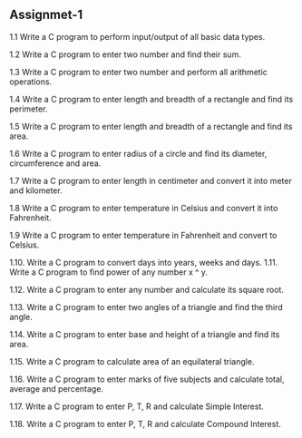 ## Assignmet-1

1.1	Write a C program to perform input/output of all basic data types.

1.2	Write a C program to enter two number and find their sum.

1.3	Write a C program to enter two number and perform all arithmetic operations.

1.4	Write a C program to enter length and breadth of a rectangle and find its perimeter.

1.5	Write a C program to enter length and breadth of a rectangle and find its area.

1.6	Write a C program to enter radius of a circle and find its diameter, circumference and area.

1.7	Write a C program to enter length in centimeter and convert it into meter and kilometer.

1.8	Write a C program to enter temperature in Celsius and convert it into Fahrenheit.

1.9	Write a C program to enter temperature in Fahrenheit and convert to Celsius.

1.10. Write a C program to convert days into years, weeks and days.
1.11. Write a C program to find power of any number x ^ y.

1.12. Write a C program to enter any number and calculate its square root.

1.13. Write a C program to enter two angles of a triangle and find the third angle.

1.14. Write a C program to enter base and height of a triangle and find its area.

1.15. Write a C program to calculate area of an equilateral triangle.

1.16. Write a C program to enter marks of five subjects and calculate total, average and percentage.

1.17. Write a C program to enter P, T, R and calculate Simple Interest.

1.18. Write a C program to enter P, T, R and calculate Compound Interest.